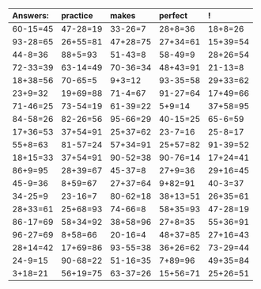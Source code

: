 | Answers: | practice | makes | perfect | ! |
| :--- | :--- | :--- | :--- | :--- |
| 60-15=45 | 47-28=19 | 33-26=7 | 28+8=36 | 18+8=26 | 
| 93-28=65 | 26+55=81 | 47+28=75 | 27+34=61 | 15+39=54 | 
| 44-8=36 | 88+5=93 | 51-43=8 | 58-49=9 | 28+26=54 | 
| 72-33=39 | 63-14=49 | 70-36=34 | 48+43=91 | 21-13=8 | 
| 18+38=56 | 70-65=5 | 9+3=12 | 93-35=58 | 29+33=62 | 
| 23+9=32 | 19+69=88 | 71-4=67 | 91-27=64 | 17+49=66 | 
| 71-46=25 | 73-54=19 | 61-39=22 | 5+9=14 | 37+58=95 | 
| 84-58=26 | 82-26=56 | 95-66=29 | 40-15=25 | 65-6=59 | 
| 17+36=53 | 37+54=91 | 25+37=62 | 23-7=16 | 25-8=17 | 
| 55+8=63 | 81-57=24 | 57+34=91 | 25+57=82 | 91-39=52 | 
| 18+15=33 | 37+54=91 | 90-52=38 | 90-76=14 | 17+24=41 | 
| 86+9=95 | 28+39=67 | 45-37=8 | 27+9=36 | 29+16=45 | 
| 45-9=36 | 8+59=67 | 27+37=64 | 9+82=91 | 40-3=37 | 
| 34-25=9 | 23-16=7 | 80-62=18 | 38+13=51 | 26+35=61 | 
| 28+33=61 | 25+68=93 | 74-66=8 | 58+35=93 | 47-28=19 | 
| 86-17=69 | 58+34=92 | 38+58=96 | 27+8=35 | 55+36=91 | 
| 96-27=69 | 8+58=66 | 20-16=4 | 48+37=85 | 27+16=43 | 
| 28+14=42 | 17+69=86 | 93-55=38 | 36+26=62 | 73-29=44 | 
| 24-9=15 | 90-68=22 | 51-16=35 | 7+89=96 | 49+35=84 | 
| 3+18=21 | 56+19=75 | 63-37=26 | 15+56=71 | 25+26=51 | 
